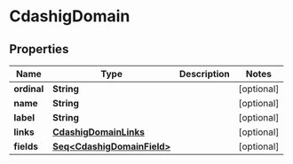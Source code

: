

# CdashigDomain


## Properties

Name | Type | Description | Notes
------------ | ------------- | ------------- | -------------
**ordinal** | **String** |  |  [optional]
**name** | **String** |  |  [optional]
**label** | **String** |  |  [optional]
**links** | [**CdashigDomainLinks**](CdashigDomainLinks.md) |  |  [optional]
**fields** | [**Seq&lt;CdashigDomainField&gt;**](CdashigDomainField.md) |  |  [optional]



